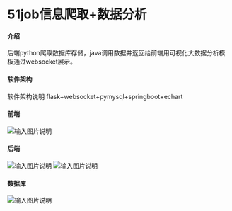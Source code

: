 # 51job信息爬取+数据分析

#### 介绍
后端python爬取数据库存储，java调用数据并返回给前端用可视化大数据分析模板通过websocket展示。

#### 软件架构
软件架构说明
flask+websocket+pymysql+springboot+echart

#### 前端
![输入图片说明](https://foruda.gitee.com/images/1700991371815034235/b355c0de_9050790.png "屏幕截图 2023-11-26 170003.png")

#### 后端
![输入图片说明](https://foruda.gitee.com/images/1700991394073836545/47e36715_9050790.png "屏幕截图 2023-11-26 170028.png")
![输入图片说明](https://foruda.gitee.com/images/1700991409863522150/e5454a96_9050790.png "屏幕截图 2023-11-26 170412.png")

#### 数据库
![输入图片说明](https://foruda.gitee.com/images/1700991420423254368/ed131741_9050790.png "屏幕截图 2023-11-26 170157.png")


